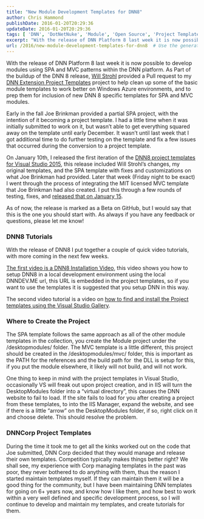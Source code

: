 ```yaml
---
title: "New Module Development Templates for DNN8"
author: Chris Hammond
publishDate: 2016-01-20T20:29:36
updateDate: 2016-01-20T20:29:36
tags: [ 'DNN', 'DotNetNuke', 'Module', 'Open Source', 'Project Templates', 'Visual Studio', 'Visual Studio 2015' ]
excerpt: "With the release of DNN Platform 8 last week it is now possible to develop modules using SPA and MVC patterns within the DNN platform. As Part of the buildup of the DNN 8 release, Will Strohl provided a Pull request to my DNN Extension Project Templates project to help clean up some of the basic module templates to work better on Windows Azure environments, and to prep them for inclusion of new DNN 8 specific templates for SPA and MVC modules.  Early in the fall Joe Brinkman provided a partial SPA project, with the intention of it becoming a project template. I had a little time when it was initially submitted to work on it, but wasn’t able to get everything squared away on the template until early December. It wasn’t until last week that I got additional time to do further testing on the template and fix a few issues that occurred during the conversion to a project template.   "
url: /2016/new-module-development-templates-for-dnn8  # Use the generated URL with year
---
```

<p>With the release of DNN Platform 8 last week it is now possible to develop modules using SPA and MVC patterns within the DNN platform. As Part of the buildup of the DNN 8 release, <a href="https://www.willstrohl.com/" target="_blank">Will Strohl</a> provided a Pull request to my <a href="https://cjh.am/dnntemplates" target="_blank">DNN Extension Project Templates</a> project to help clean up some of the basic module templates to work better on Windows Azure environments, and to prep them for inclusion of new DNN 8 specific templates for SPA and MVC modules.</p> <p>Early in the fall Joe Brinkman provided a partial SPA project, with the intention of it becoming a project template. I had a little time when it was initially submitted to work on it, but wasn’t able to get everything squared away on the template until early December. It wasn’t until last week that I got additional time to do further testing on the template and fix a few issues that occurred during the conversion to a project template. </p> <p>On January 10th, I released the first iteration of the <a href="https://cjh.am/dnntemplates" target="_blank">DNN8 project templates for Visual Studio 2015</a>, this release included Will Strohl’s changes, my original templates, and the SPA template with fixes and customizations on what Joe Brinkman had provided. Later that week (Friday night to be exact) I went through the process of integrating the MIT licensed MVC template that Joe Brinkman had also created. I put this through a few rounds of testing, fixes, and <a href="https://github.com/ChrisHammond/DNNTemplates/releases/tag/v06.01.00-beta" target="_blank">released that on January 15</a>.</p> <p>As of now, the release is marked as a Beta on GitHub, but I would say that this is the one you should start with. As always if you have any feedback or questions, please let me know! </p> <h3>DNN8 Tutorials</h3> <p>With the release of DNN8 I put together a couple of quick video tutorials, with more coming in the next few weeks. </p> <p><a href="https://www.youtube.com/watch?v=kOoQJDeTlJ0" target="_blank">The first video is a DNN8 Installation Video</a>, this video shows you how to setup DNN8 in a local development environment using the local DNNDEV.ME url, this URL is embedded in the project templates, so if you want to use the templates it is suggested that you setup DNN in this way.</p> <p>The second video tutorial is a video on <a href="https://www.youtube.com/watch?v=dpiOs_EL-OY" target="_blank">how to find and install the Project templates using the Visual Studio Gallery</a>.</p> <h3>Where to Create the Project</h3> <p>The SPA template follows the same approach as all of the other module templates in the collection, you create the Module project under the /desktopmodules/ folder. The MVC template is a little different, this project should be created in the /desktopmodules/mvc/ folder, this is important as the PATH for the references and the build path for&nbsp; the DLL is setup for this, if you put the module elsewhere, it likely will not build, and will not work.</p> <p>One thing to keep in mind with the project templates in Visual Studio, occasionally VS will freak out upon project creation, and in IIS will turn the DesktopModules folder into a “virtual directory”, this causes the DNN website to fail to load. If the site fails to load for you after creating a project from these templates, to into the IIS Manager, expand the website, and see if there is a little “arrow” on the DesktopModules folder, if so, right click on it and choose delete. This should resolve the problem.</p> <h3>DNNCorp Project Templates</h3> <p>During the time it took me to get all the kinks worked out on the code that Joe submitted, DNN Corp decided that they would manage and release their own templates. Competition typically makes things better right? We shall see, my experience with Corp managing templates in the past was poor, they never bothered to do anything with them, thus the reason I started maintain templates myself. If they can maintain them it will be a good thing for the community, but I have been maintaining DNN templates for going on 6+ years now, and know how I like them, and how best to work within a very well defined and specific development process, so I will continue to develop and maintain my templates, and create tutorials for them.</p>
